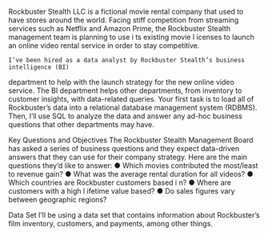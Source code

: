   Rockbuster Stealth LLC is a fictional movie rental company that used to have stores around the
world. Facing stiff competition from streaming services such as Netflix and Amazon Prime,
the Rockbuster Stealth management team is planning to use i ts existing movie l icenses to
launch an online video rental service in order to stay competitive.
    
    I’ve been hired as a data analyst by Rockbuster Stealth’s business intelligence (BI)
department to help with the launch strategy for the new online video service. The BI
department helps other departments, from inventory to customer insights, with data-related
queries. Your first task is to load all of Rockbuster’s data into a relational database
management system (RDBMS). Then, I’ll use SQL to analyze the data and answer any
ad-hoc business questions that other departments may have.

Key Questions and Objectives
  The Rockbuster Stealth Management Board has asked a series of business questions and
they expect data-driven answers that they can use for their company strategy. Here are
the main questions they’d like to answer:
● Which movies contributed the most/least to revenue gain?
● What was the average rental duration for all videos?
● Which countries are Rockbuster customers based i n?
● Where are customers with a high l ifetime value based?
● Do sales figures vary between geographic regions?

Data Set
  I’ll be using a data set that contains information about Rockbuster’s
film inventory, customers, and payments, among other things.

